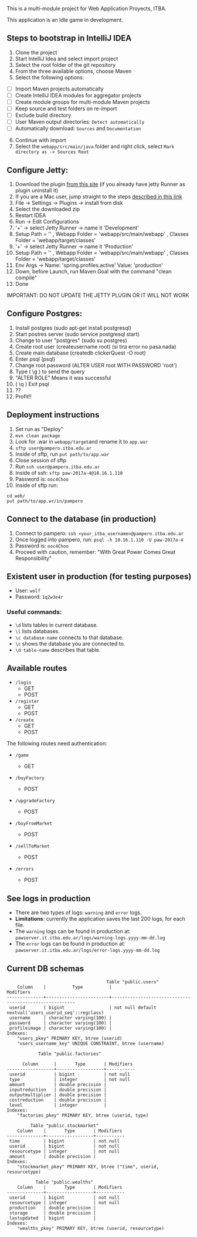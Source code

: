 This is a multi-module project for Web Application Proyects, ITBA.

This application is an Idle game in development.

## Steps to bootstrap in IntelliJ IDEA
1. Clone the project
2. Start IntelliJ Idea and select import project
3. Select the root folder of the git repository
4. From the three available options, choose Maven
5. Select the following options:

  - [ ] Import Maven projects automatically
  - [ ] Create IntelliJ IDEA modules for aggregator projects
  - [ ] Create module groups for multi-module Maven projects
  - [ ] Keep source and test folders on re-import
  - [ ] Exclude build directory
  - [ ] User Maven output directories: `Detect automatically`
  - [ ] Automatically download: `Sources` and `Documentation`

6. Continue with import
7. Select the `webapp/src/main/java` folder and right click, select `Mark directory as -> Sources Root`

## Configure Jetty:

1. Download the plugin [from this site](https://plugins.jetbrains.com/plugin/download?updateId=22888) (if you already have jetty Runner as plugin uninstall it)
2. If you are a Mac user, jump straight to the steps [described in this link](https://www.jetbrains.com/help/idea/2016.3/installing-updating-and-uninstalling-repository-plugins.html)
3. File -> Settings -> Plugins -> install from disk
4. Select the downloaded zip
5. Restart IDEA
6. Run -> Edit Configurations
7. '+' -> select Jetty Runner -> name it 'Development'
8. Setup Path = '\' , Webapp Folder = 'webapp/src/main/webapp' , Classes Folder = 'webapp/target/classes'
9. '+' -> select Jetty Runner -> name it 'Production'
10. Setup Path = '\' , Webapp Folder = 'webapp/src/main/webapp' , Classes Folder = 'webapp/target/classes'
11. Env Args -> Name: 'spring.profiles.active' Value: 'production'
12. Down, before Launch, run Maven Goal with the command "clean compile"
13. Done

IMPORTANT: DO NOT UPDATE THE JETTY PLUGIN OR IT WILL NOT WORK

## Configure Postgres:

1. Install postgres (sudo apt-get install postgresql)
2. Start postres server (sudo service postgresql start)
3. Change to user "postgres" (sudo su postgres)
4. Create root user (createusername root) (si tira error no pasa nada)
5. Create main database (createdb clickerQuest -O root)
6. Enter psql (psql)
7. Change root password (ALTER USER root WITH PASSWORD 'root')
8. Type ( \g ) to send the query
9. "ALTER ROLE" Means it was successful
10. ( \q ) Exit psql
11. ??
12. Profit!!


## Deployment instructions

1. Set run as "Deploy"
2. ```mvn clean package```
3. Look for .war in `webapp/target`and rename it to `app.war`
4. `sftp user@pampero.itba.edu.ar`
5. Inside of sftp, run `put path/to/app.war`
6. Close session of sftp
7. Run `ssh user@pampero.itba.edu.ar`
8. Inside of ssh: `sftp paw-2017a-4@10.16.1.110`
9. Password is: `ooc4Choo`
10. Inside of sftp run:

```
cd web/
put path/to/app.wr/in/pampero
```

## Connect to the database (in production)

1. Connect to pampero: `ssh <your_itba_username>@pampero.itba.edu.ar`
2. Once logged into pampero, run: `psql -h 10.16.1.110 -U paw-2017a-4`
3. Password is: `ooc4Choo`
4. Proceed with caution, remember: "With Great Power Comes Great Responsibility"


## Existent user in production (for testing purposes)

* User: `wolf`
* Password: `1q2w3e4r`

### Useful commands:

* `\d` lists tables in current database.
* `\l` lists databases.
* `\c database-name` connects to that database.
* `\c` shows the database you are connected to.
* `\d table-name` describes that table.


## Available routes

 * `/login`
    * GET
    * POST
 * `/register`
    * GET
    * POST
 * `/create`
    * GET
    * POST

The following routes need authentication:

* `/game`
    * GET

* `/buyFactory`
    * POST

* `/upgradeFactory`
    * POST

* `/buyFromMarket`
    * POST

* `/sellToMarket`
    * POST

* `/errors`
    * POST


## See logs in production

* There are two types of logs: `warning` and `error` logs.
* **Limitations**: currently the application saves the last 200 logs, for each file.
* The `warning` logs can be found in production at: `pawserver.it.itba.edu.ar/logs/warning-logs.yyyy-mm-dd.log`
* The `error` logs can be found in production at: `pawserver.it.itba.edu.ar/logs/error-logs.yyyy-mm-dd.log`


## Current DB schemas

```
                                      Table "public.users"
    Column    |          Type          |                       Modifiers
--------------+------------------------+--------------------------------------------------------
 userid       | bigint                 | not null default nextval('users_userid_seq'::regclass)
 username     | character varying(100) |
 password     | character varying(100) |
 profileimage | character varying(100) |
Indexes:
    "users_pkey" PRIMARY KEY, btree (userid)
    "users_username_key" UNIQUE CONSTRAINT, btree (username)
 ```
 
 ```
             Table "public.factories"
             
       Column      |       Type       | Modifiers
 ------------------+------------------+-----------
  userid           | bigint           | not null
  type             | integer          | not null
  amount           | double precision |
  inputreduction   | double precision |
  outputmultiplier | double precision |
  costreduction    | double precision |
  level            | integer          |
 Indexes:
     "factories_pkey" PRIMARY KEY, btree (userid, type)
 ```
 
 ```
          Table "public.stockmarket"
     Column    |       Type       | Modifiers
 --------------+------------------+-----------
  time         | bigint           | not null
  userid       | bigint           | not null
  resourcetype | integer          | not null
  amount       | double precision |
 Indexes:
     "stockmarket_pkey" PRIMARY KEY, btree ("time", userid, resourcetype)
 ```
 
 ```
            Table "public.wealths"
     Column    |       Type       | Modifiers
 --------------+------------------+-----------
  userid       | bigint           | not null
  resourcetype | integer          | not null
  production   | double precision |
  storage      | double precision |
  lastupdated  | bigint           |
 Indexes:
     "wealths_pkey" PRIMARY KEY, btree (userid, resourcetype)
 ```
